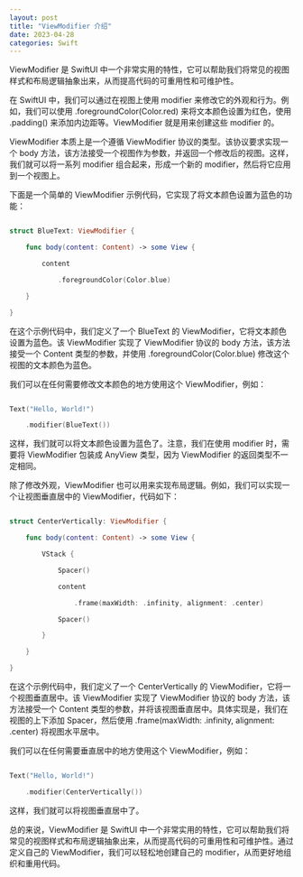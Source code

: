 ```yaml
---
layout: post
title: "ViewModifier 介绍"
date: 2023-04-28
categories: Swift
---
```

        

ViewModifier 是 SwiftUI 中一个非常实用的特性，它可以帮助我们将常见的视图样式和布局逻辑抽象出来，从而提高代码的可重用性和可维护性。



在 SwiftUI 中，我们可以通过在视图上使用 modifier 来修改它的外观和行为。例如，我们可以使用 .foregroundColor(Color.red) 来将文本颜色设置为红色，使用 .padding() 来添加内边距等。ViewModifier 就是用来创建这些 modifier 的。



ViewModifier 本质上是一个遵循 ViewModifier 协议的类型。该协议要求实现一个 body 方法，该方法接受一个视图作为参数，并返回一个修改后的视图。这样，我们就可以将一系列 modifier 组合起来，形成一个新的 modifier，然后将它应用到一个视图上。



下面是一个简单的 ViewModifier 示例代码，它实现了将文本颜色设置为蓝色的功能：



```swift

struct BlueText: ViewModifier {

    func body(content: Content) -> some View {

        content

            .foregroundColor(Color.blue)

    }

}

```



在这个示例代码中，我们定义了一个 BlueText 的 ViewModifier，它将文本颜色设置为蓝色。该 ViewModifier 实现了 ViewModifier 协议的 body 方法，该方法接受一个 Content 类型的参数，并使用 .foregroundColor(Color.blue) 修改这个视图的文本颜色为蓝色。



我们可以在任何需要修改文本颜色的地方使用这个 ViewModifier，例如：



```swift

Text("Hello, World!")

    .modifier(BlueText())

```



这样，我们就可以将文本颜色设置为蓝色了。注意，我们在使用 modifier 时，需要将 ViewModifier 包装成 AnyView 类型，因为 ViewModifier 的返回类型不一定相同。



除了修改外观，ViewModifier 也可以用来实现布局逻辑。例如，我们可以实现一个让视图垂直居中的 ViewModifier，代码如下：



```swift

struct CenterVertically: ViewModifier {

    func body(content: Content) -> some View {

        VStack {

            Spacer()

            content

                .frame(maxWidth: .infinity, alignment: .center)

            Spacer()

        }

    }

}

```



在这个示例代码中，我们定义了一个 CenterVertically 的 ViewModifier，它将一个视图垂直居中。该 ViewModifier 实现了 ViewModifier 协议的 body 方法，该方法接受一个 Content 类型的参数，并将该视图垂直居中。具体实现是，我们在视图的上下添加 Spacer，然后使用 .frame(maxWidth: .infinity, alignment: .center) 将视图水平居中。



我们可以在任何需要垂直居中的地方使用这个 ViewModifier，例如：



```swift

Text("Hello, World!")

    .modifier(CenterVertically())

```



这样，我们就可以将视图垂直居中了。



总的来说，ViewModifier 是 SwiftUI 中一个非常实用的特性，它可以帮助我们将常见的视图样式和布局逻辑抽象出来，从而提高代码的可重用性和可维护性。通过定义自己的 ViewModifier，我们可以轻松地创建自己的 modifier，从而更好地组织和重用代码。

